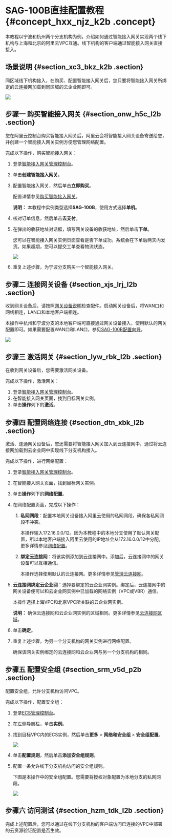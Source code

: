 # SAG-100B直挂配置教程 {#concept_hxx_njz_k2b .concept}

本教程以宁波和杭州两个分支机构为例，介绍如何通过智能接入网关实现两个线下机构与上海和北京的阿里云VPC互通。线下机构的客户端通过智能接入网关直接接入。

## 场景说明 {#section_xc3_bkz_k2b .section}

同区域线下机构接入，在购买、配置智能接入网关后，您只要将智能接入网关所绑定的云连接网加载到同区域的云企业网即可。

![](http://static-aliyun-doc.oss-cn-hangzhou.aliyuncs.com/assets/img/15407/15489879156809_zh-CN.png)

## 步骤一 购买智能接入网关 {#section_onw_h5c_l2b .section}

您在阿里云控制台购买智能接入网关后，阿里云会将智能接入网关设备寄送给您，并创建一个智能接入网关实例方便您管理网络配置。

完成以下操作，购买智能接入网关：

1.  登录[智能接入网关管理控制台](https://smartag.console.aliyun.com)。
2.  单击**创建智能接入网关**。
3.  配置智能接入网关，然后单击**立即购买**。

    配置详情参见[购买智能接入网关](../cn.zh-CN/购买指南/购买智能接入网关.md#)。

    **说明：** 本教程中实例类型选择**SAG-100B**，使用方式选择**单机**。

4.  核对订单信息，然后单击**去支付**。
5.  在弹出的收获地址对话框，填写网关设备的收获地址，然后单击**下单**。

    您可以在智能接入网关实例页面查看是否下单成功。系统会在下单后两天内发货。如果超期，您可以提交工单查看物流状态。

    ![](http://static-aliyun-doc.oss-cn-hangzhou.aliyuncs.com/assets/img/15407/15489879157051_zh-CN.png)

6.  重复上述步骤，为宁波分支购买一个智能接入网关。

## 步骤二 连接网关设备 {#section_xjs_lrj_l2b .section}

收到网关设备后，请按照[网关设备说明](../cn.zh-CN/产品简介/智能接入网关设备/SAG-100B.md#)检查配件。启动网关设备后，将WAN口和网线相连，LAN口和本地客户端相连。

本操作中杭州和宁波分支的本地客户端可直接通过网关设备接入，使用默认的网关配置即可。如果需要配置WAN口和LAN口，参见[SAG-100B配置向导](../cn.zh-CN/SAG-100B配置指南/配置向导.md#)。

![](http://static-aliyun-doc.oss-cn-hangzhou.aliyuncs.com/assets/img/15407/15489879157076_zh-CN.png)

## 步骤三 激活网关 {#section_lyw_rbk_l2b .section}

在收到网关设备后，您需要激活网关设备。

完成以下操作，激活网关：

1.  登录[智能接入网关管理控制台](https://smartag.console.aliyun.com/)。
2.  在智能接入网关页面，找到目标网关实例。
3.  单击**操作**列下的**激活**。

## 步骤四 配置网络连接 {#section_dtn_xbk_l2b .section}

激活、连通网关设备后，您还需要将智能接入网关加入到云连接网中，通过将云连接网加载到云企业网中实现线下分支机构接入。

完成以下操作，进行网络配置：

1.  登录[智能接入网关管理控制台](https://smartag.console.aliyun.com/)。
2.  在智能接入网关页面，找到目标网关实例。
3.  单击**操作**列下的**网络配置**。
4.  在网络配置页面，完成以下操作：
    1.  **私网网段**：配置本地网关设备接入阿里云使用的私网网段，确保各私网网段不冲突。

        本操作输入172.16.0.0/12。因为本教程中的本地分支使用了默认网关配置，所以本地客户端接入阿里云使用的IP地址会从172.16.0.0/12中分配。更多详情参见[网络配置](../cn.zh-CN/控制台配置指南/管理网关实例.md#table_xrf_xd2_l2b)。

    2.  **绑定云连接网**：将该实例添加到云连接网中。添加后，云连接网中的网关设备可以互相通信。

        本操作选择使用默认的云连接网。更多详情参见[管理云连接网](../cn.zh-CN/控制台配置指南/管理云连接网.md#)。

5.  **云连接网绑定云企业网**：选择要绑定的云企业网实例。绑定后，云连接网中的网关设备便可以和云企业网实例中已加载的网络实例（VPC或VBR）通信。

    本操作选择上海VPC和北京VPC所关联的云企业网实例。

    **说明：** 确保云连接网和云企业网实例的区域相同。更多详情参见[云连接网区域](../cn.zh-CN/控制台配置指南/管理云连接网.md#section_sb4_vqf_l2b)。

6.  单击**确定**。
7.  重复上述步骤，为另一个分支机构的网关实例进行网络配置。

    确保该网关实例绑定的云连接网和云企业网与另一个分支机构的相同。


## 步骤五 配置安全组 {#section_srm_v5d_p2b .section}

配置安全组，允许分支机构访问VPC。

完成以下操作，配置安全组：

1.  登录[ECS管理控制台](https://ecs.console.aliyun.com)。
2.  在左侧导航栏，单击**实例**。
3.  找到目标VPC内的ECS实例，然后单击**更多** \> **网络和安全组** \> **安全组配置**。

    ![](http://static-aliyun-doc.oss-cn-hangzhou.aliyuncs.com/assets/img/15407/15489879157646_zh-CN.png)

4.  单击**配置规则**，然后单击**添加安全组规则**。
5.  配置一条允许线下分支机构访问的安全组规则。

    下图是本操作中的安全组配置。您需要将授权对象配置为本地分支的私网网段。

    ![](http://static-aliyun-doc.oss-cn-hangzhou.aliyuncs.com/assets/img/15407/15489879167648_zh-CN.png)


## 步骤六 访问测试 {#section_hzm_tdk_l2b .section}

完成上述配置后，您可以通过在线下分支机构的客户端访问已连接的VPC中部署的云资源验证配置是否生效。

